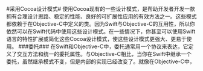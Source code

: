 #采用Cocoa设计模式#
使用Cocoa现有的一些设计模式，是帮助开发者开发一款拥有合理设计思路、稳定的性能、良好的可扩展性应用的有效方法之一。这些模式都依赖于在Objective-C中定义的类。因为Swift与Objective-C的互用性，所以你依然可以在Swift代码中使用这些设计模式。在一些情况下，你甚至可以使用Swift语言的特性扩展或简化这些Cocoa设计模式，使这些设计模式更强大、更易于使用。
###委托###
在Swift和Objective-C中，委托通常用一个协议来表达，它定义了交互方法和统一的委托属性。与Objective-C相比，当你在Swift中继承一个委托，虽然继承模式不变，但是内部的实现已经改变了。就像在Objective-C中，
